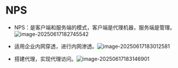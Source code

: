 # NPS

* NPS：是客户端和服务端的模式，客户端是代理机器，服务端是管理。![image-20250617182745542](https://smcjava.oss-cn-hangzhou.aliyuncs.com/java/20250617182745841.png)

* 适用企业内网穿透，进行内网渗透。![image-20250617183012581](https://smcjava.oss-cn-hangzhou.aliyuncs.com/java/20250617183012650.png)

* 搭建代理，实现代理访问。![image-20250617183146901](https://smcjava.oss-cn-hangzhou.aliyuncs.com/java/20250617183146992.png)